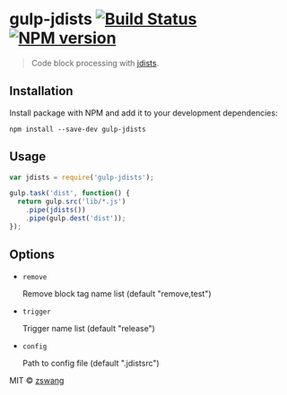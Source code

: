 # gulp-jdists [![Build Status](https://img.shields.io/travis/zswang/gulp-jdists/master.svg)](https://travis-ci.org/zswang/gulp-jdists) [![NPM version](https://img.shields.io/npm/v/gulp-jdists.svg)](http://badge.fury.io/js/gulp-jdists)

> Code block processing with [jdists](https://github.com/zswang/jdists).

## Installation

Install package with NPM and add it to your development dependencies:

`npm install --save-dev gulp-jdists`

## Usage

```javascript
var jdists = require('gulp-jdists');

gulp.task('dist', function() {
  return gulp.src('lib/*.js')
    .pipe(jdists())
    .pipe(gulp.dest('dist'));
});
```

## Options

- `remove`

	Remove block tag name list (default "remove,test")

- `trigger`

	Trigger name list (default "release")

- `config`

	Path to config file (default ".jdistsrc")

MIT © [zswang](http://weibo.com/zswang)